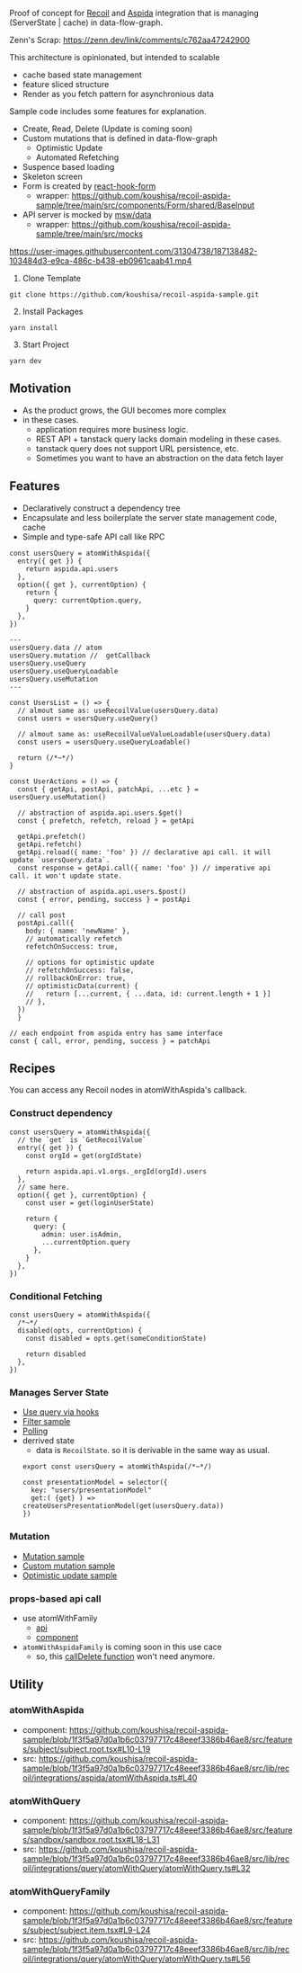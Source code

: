 Proof of concept for [Recoil](https://github.com/facebookexperimental/Recoil) and [Aspida](https://github.com/aspida/aspida) integration that is managing (ServerState | cache) in data-flow-graph.

Zenn's Scrap: https://zenn.dev/link/comments/c762aa47242900

This architecture is opinionated, but intended to scalable 
- cache based state management
- feature sliced structure
- Render as you fetch pattern for asynchronious data

Sample code includes some features for explanation.

- Create, Read, Delete (Update is coming soon)
- Custom mutations that is defined in data-flow-graph
  - Optimistic Update
  - Automated Refetching
- Suspence based loading
- Skeleton screen
- Form is created by [react-hook-form](https://github.com/react-hook-form/react-hook-form)
  - wrapper: https://github.com/koushisa/recoil-aspida-sample/tree/main/src/components/Form/shared/BaseInput
- API server is mocked by [msw/data](https://github.com/mswjs/data)
  - wrapper: https://github.com/koushisa/recoil-aspida-sample/tree/main/src/mocks


https://user-images.githubusercontent.com/31304738/187138482-103484d3-e9ca-486c-b438-eb0961caab41.mp4

1. Clone Template

```
git clone https://github.com/koushisa/recoil-aspida-sample.git
```

2. Install Packages

```
yarn install
```

3. Start Project

```
yarn dev
```

## Motivation

- As the product grows, the GUI becomes more complex 
- in these cases.
  - application requires more business logic.
  - REST API + tanstack query lacks domain modeling in these cases.
  - tanstack query does not support URL persistence, etc.
  - Sometimes you want to have an abstraction on the data fetch layer

## Features

- Declaratively construct a dependency tree
- Encapsulate and less boilerplate the server state management code, cache
- Simple and type-safe API call like RPC

```tsx
const usersQuery = atomWithAspida({
  entry({ get }) {
    return aspida.api.users
  },
  option({ get }, currentOption) {
    return {
      query: currentOption.query,
    }
  },
})

---
usersQuery.data // atom 
usersQuery.mutation //  getCallback
usersQuery.useQuery 
usersQuery.useQueryLoadable
usersQuery.useMutation
---

const UsersList = () => {
  // almout same as: useRecoilValue(usersQuery.data)
  const users = usersQuery.useQuery()
  
  // almout same as: useRecoilValueValueLoadable(usersQuery.data)
  const users = usersQuery.useQueryLoadable()

  return (/*~*/)
}

const UserActions = () => {
  const { getApi, postApi, patchApi, ...etc } = usersQuery.useMutation()
  
  // abstraction of aspida.api.users.$get()
  const { prefetch, refetch, reload } = getApi

  getApi.prefetch()
  getApi.refetch()
  getApi.reload({ name: 'foo' }) // declarative api call. it will update `usersQuery.data`.
  const response = getApi.call({ name: 'foo' }) // imperative api call. it won't update state.

  // abstraction of aspida.api.users.$post()
  const { error, pending, success } = postApi

  // call post
  postApi.call({
    body: { name: 'newName' },
    // automatically refetch
    refetchOnSuccess: true,

    // options for optimistic update
    // refetchOnSuccess: false,
    // rollbackOnError: true,
    // optimisticData(current) {
    //   return [...current, { ...data, id: current.length + 1 }]
    // },
  })
  }

// each endpoint from aspida entry has same interface
const { call, error, pending, success } = patchApi
```

## Recipes

You can access any Recoil nodes in atomWithAspida's callback.

### Construct dependency 

```tsx
const usersQuery = atomWithAspida({
  // the `get` is `GetRecoilValue`
  entry({ get }) {
    const orgId = get(orgIdState)

    return aspida.api.v1.orgs._orgId(orgId).users
  },
  // same here.
  option({ get }, currentOption) {
    const user = get(loginUserState)
  
    return {
      query: { 
        admin: user.isAdmin,
        ...currentOption.query
      },
    }
  },
})
```

### Conditional Fetching

```tsx
const usersQuery = atomWithAspida({
  /*~*/
  disabled(opts, currentOption) {
    const disabled = opts.get(someConditionState)

    return disabled
  },
})
```

### Manages Server State

- [Use query via hooks](https://github.com/koushisa/recoil-aspida-sample/blob/1f3f5a97d0a1b6c03797717c48eeef3386b46ae8/src/features/subject/subject.list.tsx#L15-L16)
- [Filter sample](https://github.com/koushisa/recoil-aspida-sample/blob/1f3f5a97d0a1b6c03797717c48eeef3386b46ae8/src/features/subject/subject.filter.tsx#L15-L25)
- [Polling](https://github.com/koushisa/recoil-aspida-sample/blob/1f3f5a97d0a1b6c03797717c48eeef3386b46ae8/src/features/student/student.list.tsx#L24-L30)
- derrived state
  - data is `RecoilState`. so it is derivable in the same way as usual.
  ```tsx
  export const usersQuery = atomWithAspida(/*~*/)

  const presentationModel = selector({
    key: "users/presentationModel"
    get:( {get} ) => createUsersPresentationModel(get(usersQuery.data))
  })
  ```

### Mutation

- [Mutation sample](https://github.com/koushisa/recoil-aspida-sample/blob/1f3f5a97d0a1b6c03797717c48eeef3386b46ae8/src/features/subject/subject.form.tsx#L20-L29)
- [Custom mutation sample](https://github.com/koushisa/recoil-aspida-sample/blob/1f3f5a97d0a1b6c03797717c48eeef3386b46ae8/src/features/sandbox/sandbox.root.tsx#L23-L56)
- [Optimistic update sample](https://github.com/koushisa/recoil-aspida-sample/blob/1f3f5a97d0a1b6c03797717c48eeef3386b46ae8/src/features/subject/subject.form.tsx#L52-L64)

### props-based api call

- use atomWithFamily
  - [api](https://github.com/koushisa/recoil-aspida-sample/blob/1f3f5a97d0a1b6c03797717c48eeef3386b46ae8/src/features/subject/subject.item.tsx#L9-L24)
  - [component](https://github.com/koushisa/recoil-aspida-sample/blob/1f3f5a97d0a1b6c03797717c48eeef3386b46ae8/src/features/subject/subject.item.tsx#L48-L51)
- `atomWithAspidaFamily` is coming soon in this use cace
  - so, this [callDelete function](https://github.com/koushisa/recoil-aspida-sample/blob/1f3f5a97d0a1b6c03797717c48eeef3386b46ae8/src/features/subject/subject.item.tsx#L15-L21) won't need anymore.

## Utility 

### atomWithAspida

- component: https://github.com/koushisa/recoil-aspida-sample/blob/1f3f5a97d0a1b6c03797717c48eeef3386b46ae8/src/features/subject/subject.root.tsx#L10-L19
- src: https://github.com/koushisa/recoil-aspida-sample/blob/1f3f5a97d0a1b6c03797717c48eeef3386b46ae8/src/lib/recoil/integrations/aspida/atomWithAspida.ts#L40

### atomWithQuery

- component: https://github.com/koushisa/recoil-aspida-sample/blob/1f3f5a97d0a1b6c03797717c48eeef3386b46ae8/src/features/sandbox/sandbox.root.tsx#L18-L31
- src: https://github.com/koushisa/recoil-aspida-sample/blob/1f3f5a97d0a1b6c03797717c48eeef3386b46ae8/src/lib/recoil/integrations/query/atomWithQuery/atomWithQuery.ts#L32

### atomWithQueryFamily

- component: https://github.com/koushisa/recoil-aspida-sample/blob/1f3f5a97d0a1b6c03797717c48eeef3386b46ae8/src/features/subject/subject.item.tsx#L9-L24
- src: https://github.com/koushisa/recoil-aspida-sample/blob/1f3f5a97d0a1b6c03797717c48eeef3386b46ae8/src/lib/recoil/integrations/query/atomWithQuery/atomWithQuery.ts#L56
